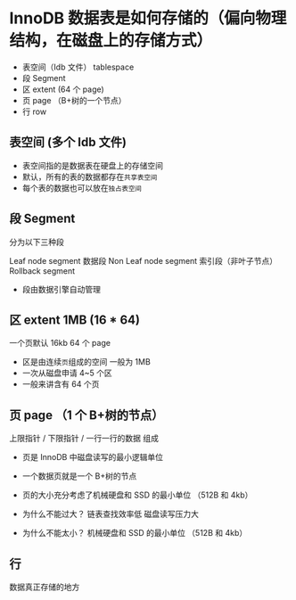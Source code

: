 # InnoDB 数据表是如何存储的（偏向物理结构，在磁盘上的存储方式）

- 表空间（Idb 文件） tablespace
- 段 Segment
- 区 extent (64 个 page)
- 页 page （B+树的一个节点）
- 行 row

## 表空间 (多个 Idb 文件)

- 表空间指的是数据表在硬盘上的存储空间
- 默认，所有的表的数据都存在`共享表空间`
- 每个表的数据也可以放在`独占表空间`

## 段 Segment

分为以下三种段

Leaf node segment 数据段
Non Leaf node segment 索引段（非叶子节点）
Rollback segment

- 段由数据引擎自动管理

## 区 extent 1MB (16 \* 64)

一个页默认 16kb
64 个 page

- 区是由连续`页`组成的空间 一般为 1MB
- 一次从磁盘申请 4~5 个区
- 一般来讲含有 64 个页

## 页 page （1 个 B+树的节点）

上限指针 / 下限指针 / 一行一行的数据 组成

- 页是 InnoDB 中磁盘读写的最小逻辑单位
- 一个数据页就是一个 B+树的节点
- 页的大小充分考虑了机械硬盘和 SSD 的最小单位 （512B 和 4kb）

- 为什么不能过大？
  链表查找效率低
  磁盘读写压力大

- 为什么不能太小？
  机械硬盘和 SSD 的最小单位 （512B 和 4kb）

## 行

数据真正存储的地方
